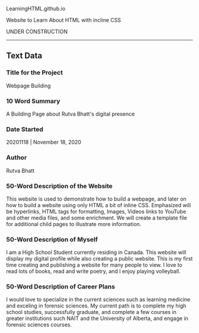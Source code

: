 LearningHTML.github.io

Website to Learn About HTML with incline CSS

UNDER CONSTRUCTION

---
## Text Data

### Title for the Project
Webpage Building

### 10 Word Summary
A Building Page about Rutva Bhatt's digital presence

### Date Started
20201118 | November 18, 2020

### Author
Rutva Bhatt

### 50-Word Description of the Website
This website is used to demonstrate how to build a webpage, and later on how to build a website using only HTML a bit of inline CSS. Emphasized will be hyperlinks, HTML tags for formatting, Images, Videos links to YouTube and other media files, and some enrichment. We will create a template file for additional child pages to illustrate more information.

### 50-Word Description of Myself
I am a High School Student currently residing in Canada. This website will display my digital profile while also creating a public website. This is my first time creating and publishing a website for many people to view. I love to read lots of books, read and write poetry, and I enjoy playing volleyball.

### 50-Word Description of Career Plans
I would love to specialize in the current sciences such as learning medicine and exceling in forensic sciences. My current path is to complete my high school studies, successfully graduate, and complete a few courses in greater institutions such NAIT and the University of Alberta, and engage in forensic sciences courses.
